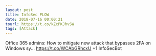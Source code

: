 ```yaml
---
layout: post
title: InfoSec PLOW
date: 2018-07-16 00:00:21
tourl: https://t.co/kZcPKJhvSW
tags: [Attack]
---
```

Office 365 admins: How to mitigate new attack that bypasses 2FA on Windows sy...
https://t.co/WCAbGRhcxU
+1 InfoSecBot